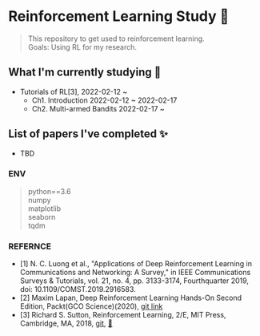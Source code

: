 # Reinforcement Learning Study 📕
> This repository to get used to reinforcement learning. </br>
> Goals: Using RL for my research.

## What I'm currently studying 👀
* Tutorials of RL[3], 2022-02-12 ~
  - Ch1. Introduction 2022-02-12 ~ 2022-02-17
  - Ch2. Multi-armed Bandits 2022-02-17 ~

## List of papers I've completed ✨
* TBD

### ENV
> python==3.6 </br>
> numpy </br>
> matplotlib </br>
> seaborn </br>
> tqdm </br>


### REFERNCE
* [1] N. C. Luong et al., "Applications of Deep Reinforcement Learning in Communications and Networking: A Survey," in IEEE Communications Surveys & Tutorials, vol. 21, no. 4, pp. 3133-3174, Fourthquarter 2019, doi: 10.1109/COMST.2019.2916583.
* [2] Maxim Lapan, Deep Reinforcement Learning Hands-On Second Edition, Packt(GCO Science)(2020), [git link](https://github.com/PacktPublishing/Deep-Reinforcement-Learning-Hands-On)
* [3] Richard S. Sutton, Reinforcement Learning, 2/E, MIT Press, Cambridge, MA, 2018, [git](https://github.com/ShangtongZhang/reinforcement-learning-an-introduction), [📖](http://incompleteideas.net/book/the-book-2nd.html)
